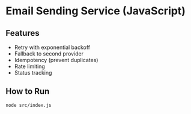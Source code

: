# Email Sending Service (JavaScript)

## Features
- Retry with exponential backoff
- Fallback to second provider
- Idempotency (prevent duplicates)
- Rate limiting
- Status tracking

## How to Run
```bash
node src/index.js
